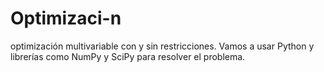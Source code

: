 # Optimizaci-n
optimización multivariable con y sin restricciones. Vamos a usar Python y librerías como NumPy y SciPy para resolver el problema.
